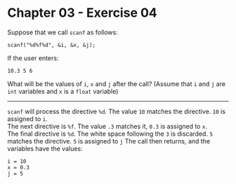 # Chapter 03 - Exercise 04

Suppose that we call `scanf` as follows:
```
scanf("%d%f%d", &i, &x, &j);
```
If the user enters:  
```
10.3 5 6
```
What will be the values of `i`, `x` and `j` after the call? (Assume that `i` and `j` are `int` variables and `x` is a `float` variable) 

---

`scanf` will process the directive `%d`. The value `10` matches the directive. `10` is assigned to `i`.  
The next directive is `%f`. The value `.3` matches it, `0.3` is assigned to `x`.  
The final directive is `%d`. The white space following the `3` is discarded. `5` matches the directive. `5` is assigned to `j`
The call then returns, and the variables have the values:  
```
i = 10
x = 0.3
j = 5
```
